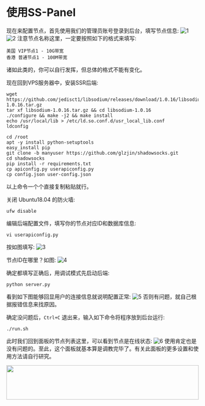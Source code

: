 # 使用SS-Panel
现在来配置节点，首先使用我们的管理员账号登录到后台，填写节点信息:
![1](https://i.imgur.com/spagsOx.png)
![2](https://i.imgur.com/g4UE8cb.png)
注意节点名称这里，一定要按照如下的格式来填写:
```
美国 VIP节点1 - 10G带宽
香港 普通节点1 - 100M带宽
```

诸如此类的，你可以自行发挥，但总体的格式不能有变化。

现在回到VPS服务器中，安装SSR后端:
```
wget https://github.com/jedisct1/libsodium/releases/download/1.0.16/libsodium-1.0.16.tar.gz
tar xf libsodium-1.0.16.tar.gz && cd libsodium-1.0.16
./configure && make -j2 && make install
echo /usr/local/lib > /etc/ld.so.conf.d/usr_local_lib.conf
ldconfig
```

```
cd /root
apt -y install python-setuptools
easy_install pip
git clone -b manyuser https://github.com/glzjin/shadowsocks.git
cd shadowsocks
pip install -r requirements.txt
cp apiconfig.py userapiconfig.py
cp config.json user-config.json
```
以上命令一个个直接复制粘贴就行。

关闭 Ubuntu18.04 的防火墙:
```
ufw disable
```
编辑后端配置文件，填写你的节点对应ID和数据库信息:
```
vi userapiconfig.py
```
按如图填写:
![3](https://i.imgur.com/ku33Ayn.png)

节点ID在哪里？如图:
![4](https://i.imgur.com/BqJe9Gc.png)

确定都填写正确后，用调试模式先启动后端:
```
python server.py
```
看到如下图能够回显用户的连接信息就说明配置正常:
![5](https://i.imgur.com/Syu0NqO.png)
否则有问题，就自己根据报错信息来找原因。

确定没问题后，`Ctrl+C` 退出来，输入如下命令将程序放到后台运行:
```
./run.sh
```
此时我们回到面板的节点列表这里，可以看到节点是在线状态:
![6](https://i.imgur.com/NWf3MjX.png)
使用肯定也是没有问题的。至此，这个面板就基本算是调教完毕了。有关此面板的更多设置和使用方法请自行研究。



<a href="https://www.vultr.com/?ref=7295225"><img src="https://www.vultr.com/media/banner_1.png" width="100%" height="90"></a>